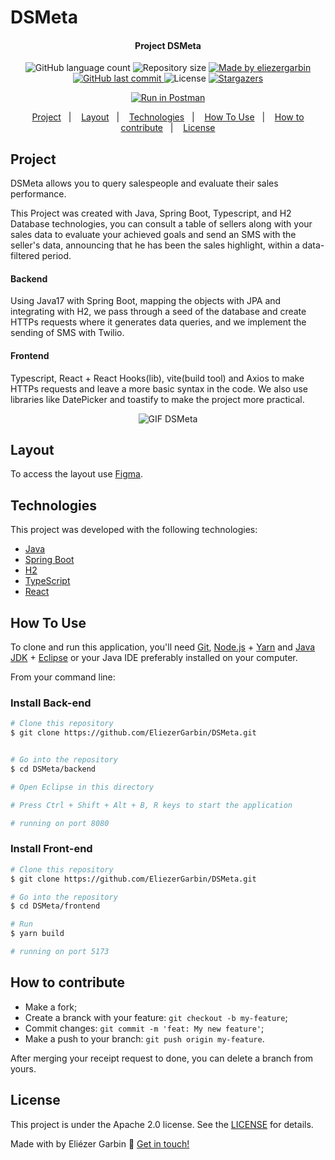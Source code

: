 # DSMeta
<h4 align="center"> 
	 Project DSMeta
</h4>
<p align="center">
  <img alt="GitHub language count" src="https://img.shields.io/github/languages/count/EliezerGarbin/DSMeta">

  <img alt="Repository size" src="https://img.shields.io/github/repo-size/EliezerGarbin/DSMeta">
	
  <a href="https://www.linkedin.com/in/eliezergarbin/">
    <img alt="Made by eliezergarbin" src="https://img.shields.io/badge/made%20by-eliezergarbin-%2304D361">
  </a>

  <a href="https://github.com/EliezerGarbin/DSMeta/commits/main">
    <img alt="GitHub last commit" src="https://img.shields.io/github/last-commit/EliezerGarbin/DSMeta">
  </a>

  <img alt="License" src="https://img.shields.io/badge/License-Apache%202.0-brightgreen.svg">
   <a href="https://github.com/EliezerGarbin/DSMeta/stargazers">
    <img alt="Stargazers" src="https://img.shields.io/github/stars/EliezerGarbin/DSMeta?style=social">
  </a>
</p>
<p align="center">
<a href="https://app.getpostman.com/run-collection/eda2f21f2f69106b2188?action=collection%2Fimport"><img src="https://run.pstmn.io/button.svg" alt="Run in Postman"></a>
</p>

<p align="center">
  <a href="#project">Project</a>&nbsp;&nbsp;&nbsp;|&nbsp;&nbsp;&nbsp;
  <a href="layout">Layout</a>&nbsp;&nbsp;&nbsp;|&nbsp;&nbsp;&nbsp;
  <a href="#technologies">Technologies</a>&nbsp;&nbsp;&nbsp;|&nbsp;&nbsp;&nbsp;
  <a href="#how-to-use">How To Use</a>&nbsp;&nbsp;&nbsp;|&nbsp;&nbsp;&nbsp;
  <a href="#how-to-contribute">How to contribute</a>&nbsp;&nbsp;&nbsp;|&nbsp;&nbsp;&nbsp;
  <a href="#license">License</a>
</p>


## Project
DSMeta allows you to query salespeople and evaluate their sales performance.

This Project was created with Java, Spring Boot, Typescript, and H2 Database technologies, you can consult a table of sellers along with your sales data to evaluate your achieved goals and send an SMS with the seller's data, announcing that he has been the sales highlight, within a data-filtered period.

#### Backend
Using Java17 with Spring Boot, mapping the objects with JPA and integrating with H2, we pass through a seed of the database and create HTTPs requests where it generates data queries, and we implement the sending of SMS with Twilio.

#### Frontend
Typescript, React + React Hooks(lib), vite(build tool) and Axios to make HTTPs requests and leave a more basic syntax in the code. We also use libraries like DatePicker and toastify to make the project more practical.

<p align="center">
    <img src="https://user-images.githubusercontent.com/59988262/203082569-45d1fdfe-3f81-418d-bf82-2ce1be0fda1d.gif" alt="GIF DSMeta" title="Example" />

</p>

## Layout

To access the layout use [Figma](https://www.figma.com/file/EN1zFtk4eY3Jgmpgi9YaMG/DSMeta1).

## Technologies
This project was developed with the following technologies:

- [Java][java]
- [Spring Boot][spring]
- [H2][h2]
- [TypeScript][typescript]
- [React][reactjs]



## How To Use

To clone and run this application, you'll need [Git](https://git-scm.com), [Node.js][nodejs] + [Yarn][yarn] and [Java JDK][javase] + [Eclipse][eclipse] or your Java IDE preferably installed on your computer.

From your command line:

### Install Back-end

```bash
# Clone this repository
$ git clone https://github.com/EliezerGarbin/DSMeta.git


# Go into the repository
$ cd DSMeta/backend

# Open Eclipse in this directory

# Press Ctrl + Shift + Alt + B, R keys to start the application

# running on port 8080
```

### Install Front-end

```bash
# Clone this repository
$ git clone https://github.com/EliezerGarbin/DSMeta.git

# Go into the repository
$ cd DSMeta/frontend

# Run
$ yarn build

# running on port 5173
```



## How to contribute

- Make a fork;
- Create a branck with your feature: `git checkout -b my-feature`;
- Commit changes: `git commit -m 'feat: My new feature'`;
- Make a push to your branch: `git push origin my-feature`.

After merging your receipt request to done, you can delete a branch from yours.

## License

This project is under the Apache 2.0 license. See the [LICENSE](https://github.com/eliezergarbin/DSMeta/blob/main/LICENSE) for details.


Made with by Eliézer Garbin :wave: [Get in touch!](https://www.linkedin.com/in/eliezergarbin/)

[java]: https://www.java.com/en/
[javase]: https://www.oracle.com/java/technologies/javase/jdk17-archive-downloads.html
[spring]: https://spring.io/projects/spring-boot
[eclipse]: https://www.eclipse.org/downloads/
[reactjs]: https://reactjs.org
[typescript]: https://www.typescriptlang.org/
[h2]: https://www.h2database.com/html/main.html
[yarn]: https://yarnpkg.com/
[nodejs]: https://nodejs.org/
